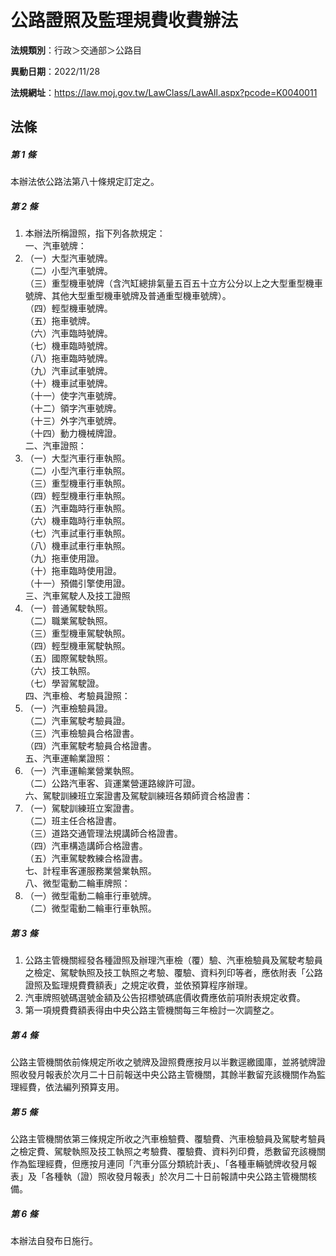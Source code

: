 # 公路證照及監理規費收費辦法

**法規類別**：行政＞交通部＞公路目

**異動日期**：2022/11/28  

**法規網址**：https://law.moj.gov.tw/LawClass/LawAll.aspx?pcode=K0040011





## 法條
##### 第 1 條
本辦法依公路法第八十條規定訂定之。

##### 第 2 條
1. 本辦法所稱證照，指下列各款規定：  
一、汽車號牌：
1. （一）大型汽車號牌。  
（二）小型汽車號牌。  
（三）重型機車號牌（含汽缸總排氣量五百五十立方公分以上之大型重型機車號牌、其他大型重型機車號牌及普通重型機車號牌）。  
（四）輕型機車號牌。  
（五）拖車號牌。  
（六）汽車臨時號牌。  
（七）機車臨時號牌。  
（八）拖車臨時號牌。  
（九）汽車試車號牌。  
（十）機車試車號牌。  
（十一）使字汽車號牌。  
（十二）領字汽車號牌。  
（十三）外字汽車號牌。  
（十四）動力機械牌證。  
二、汽車證照：
1. （一）大型汽車行車執照。  
（二）小型汽車行車執照。  
（三）重型機車行車執照。  
（四）輕型機車行車執照。  
（五）汽車臨時行車執照。  
（六）機車臨時行車執照。  
（七）汽車試車行車執照。  
（八）機車試車行車執照。  
（九）拖車使用證。  
（十）拖車臨時使用證。  
（十一）預備引擎使用證。  
三、汽車駕駛人及技工證照
1. （一）普通駕駛執照。  
（二）職業駕駛執照。  
（三）重型機車駕駛執照。  
（四）輕型機車駕駛執照。  
（五）國際駕駛執照。  
（六）技工執照。  
（七）學習駕駛證。  
四、汽車檢、考驗員證照：
1. （一）汽車檢驗員證。  
（二）汽車駕駛考驗員證。  
（三）汽車檢驗員合格證書。  
（四）汽車駕駛考驗員合格證書。  
五、汽車運輸業證照：
1. （一）汽車運輸業營業執照。  
（二）公路汽車客、貨運業營運路線許可證。  
六、駕駛訓練班立案證書及駕駛訓練班各類師資合格證書：
1. （一）駕駛訓練班立案證書。  
（二）班主任合格證書。  
（三）道路交通管理法規講師合格證書。  
（四）汽車構造講師合格證書。  
（五）汽車駕駛教練合格證書。  
七、計程車客運服務業營業執照。  
八、微型電動二輪車牌照：
1. （一）微型電動二輪車行車號牌。  
（二）微型電動二輪車行車執照。

##### 第 3 條
1. 公路主管機關經發各種證照及辦理汽車檢（覆）驗、汽車檢驗員及駕駛考驗員之檢定、駕駛執照及技工執照之考驗、覆驗、資料列印等者，應依附表「公路證照及監理規費費額表」之規定收費，並依預算程序辦理。
1. 汽車牌照號碼選號金額及公告招標號碼底價收費應依前項附表規定收費。
1. 第一項規費費額表得由中央公路主管機關每三年檢討一次調整之。

##### 第 4 條
公路主管機關依前條規定所收之號牌及證照費應按月以半數逕繳國庫，並將號牌證照收發月報表於次月二十日前報送中央公路主管機關，其餘半數留充該機關作為監理經費，依法編列預算支用。

##### 第 5 條
公路主管機關依第三條規定所收之汽車檢驗費、覆驗費、汽車檢驗員及駕駛考驗員之檢定費、駕駛執照及技工執照之考驗費、覆驗費、資料列印費，悉數留充該機關作為監理經費，但應按月連同「汽車分區分類統計表」、「各種車輛號牌收發月報表」及「各種執（證）照收發月報表」於次月二十日前報請中央公路主管機關核備。

##### 第 6 條
本辦法自發布日施行。


